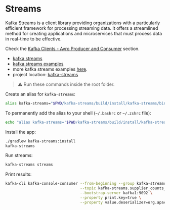 # Streams

Kafka Streams is a client library providing organizations with a particularly efficient framework for processing
streaming data. It offers a streamlined method for creating applications and microservices that must process data in
real-time to be effective.

Check the [Kafka Clients - Avro Producer and Consumer](../../avro-producer-and-consumer.md) section.

- [kafka streams](https://kafka.apache.org/documentation/streams/)
- [kafka streams examples](https://github.com/confluentinc/kafka-streams-examples)
- more kafka streams examples [here](https://github.com/sauljabin/kafka-streams-sandbox).
- project location: [kafka-streams](https://github.com/sauljabin/kafka-sandbox/tree/main/kafka-streams)

> ⚠️ Run these commands inside the root folder.

Create an alias for `kafka-streams`:

```bash
alias kafka-streams="$PWD/kafka-streams/build/install/kafka-streams/bin/kafka-streams "
```

To permanently add the alias to your shell (`~/.bashrc` or `~/.zshrc` file):

```bash
echo "alias kafka-streams='$PWD/kafka-streams/build/install/kafka-streams/bin/kafka-streams '" >> ~/.zshrc
```

Install the app:

```bash
./gradlew kafka-streams:install
kafka-streams
```

Run streams:

```bash
kafka-streams streams
```

Print results:

```bash
kafka-cli kafka-console-consumer --from-beginning --group kafka-streams.consumer \
                                 --topic kafka-streams.supplier_counts_by_country  \
                                 --bootstrap-server kafka1:9092 \
                                 --property print.key=true \
                                 --property value.deserializer=org.apache.kafka.common.serialization.LongDeserializer
```
